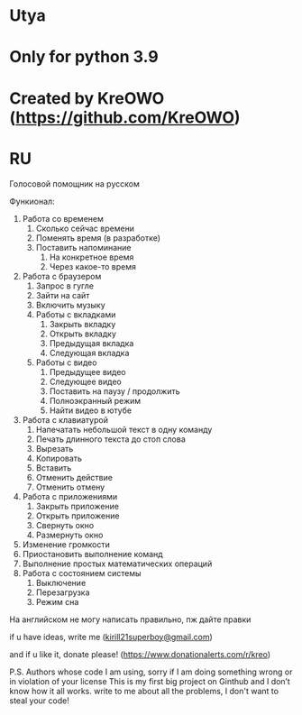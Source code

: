 # Utya

# Only for python 3.9
# Created by KreOWO (https://github.com/KreOWO)


# RU

Голосовой помощник на русском

Функионал:
<ol>
   <li>Работа со временем
      <ol>
         <li>Сколько сейчас времени</li>
         <li>Поменять время (в разработке)</li>
         <li>Поставить напоминание
            <ol>
               <li>На конкретное время</li>
               <li>Через какое-то время</li>
            </ol>
         </li>
      </ol>
   </li>
   <li>Работа с браузером
      <ol>
         <li>Запрос в гугле</li>
         <li>Зайти на сайт</li>
         <li>Включить музыку</li>
         <li>Работы с вкладками
            <ol>
               <li>Закрыть вкладку</li>
               <li>Открыть вкладку</li>
               <li>Предыдущая вкладка</li>
               <li>Следующая вкладка</li>
            </ol>
         </li>
         <li>Работы с видео
            <ol>
               <li>Предыдущее видео</li>
               <li>Следующее видео</li>
               <li>Поставить на паузу / продолжить</li>
               <li>Полноэкранный режим</li>
               <li>Найти видео в ютубе</li>
            </ol>
         </li>
      </ol>
   </li>
   <li>Работа с клавиатурой
      <ol>
         <li>Напечатать небольшой текст в одну команду</li>
         <li>Печать длинного текста до стоп слова</li>
         <li>Вырезать</li>
         <li>Копировать</li>
         <li>Вставить</li>
         <li>Отменить действие</li>
         <li>Отменить отмену</li>
      </ol>
   </li>
   <li>Работа с приложениями
      <ol>
         <li>Закрыть приложение</li>
         <li>Открыть приложение</li>
         <li>Свернуть окно</li>
         <li>Размернуть окно</li>
      </ol>
   </li>
   <li>Изменение громкости</li>
   <li>Приостановить выполнение команд</li>
   <li>Выполнение простых математических операций</li>
   <li>Работа с состоянием системы
      <ol>
         <li>Выключение</li>
         <li>Перезагрузка</li>
         <li>Режим сна</li>
      </ol>
   </li>
</ol>

На английском не могу написать правильно, пж дайте правки

if u have ideas, write me (kirill21superboy@gmail.com)

and if u like it, donate please! (https://www.donationalerts.com/r/kreo)

P.S.
Authors whose code I am using, sorry if I am doing something wrong or in violation of your license
This is my first big project on Ginthub and I don’t know how it all works.
write to me about all the problems, I don't want to steal your code!